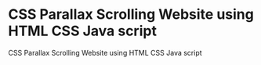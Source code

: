 # CSS Parallax Scrolling Website using HTML CSS Java script
 CSS Parallax Scrolling Website using HTML CSS Java script
